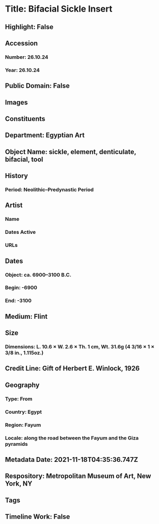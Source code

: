 # Title: Bifacial Sickle Insert
## Highlight: False
## Accession
### Number: 26.10.24
### Year: 26.10.24
## Public Domain: False
## Images
## Constituents
## Department: Egyptian Art
## Object Name: sickle, element, denticulate, bifacial, tool
## History
### Period: Neolithic–Predynastic Period
## Artist
### Name
### Dates Active
### URLs
## Dates
### Object: ca. 6900–3100 B.C.
### Begin: -6900
### End: -3100
## Medium: Flint
## Size
### Dimensions: L. 10.6 × W. 2.6 × Th. 1 cm, Wt. 31.6g (4 3/16 × 1 × 3/8 in., 1.115oz.)
## Credit Line: Gift of Herbert E. Winlock, 1926
## Geography
### Type: From
### Country: Egypt
### Region: Fayum
### Locale: along the road between the Fayum and the Giza pyramids
## Metadata Date: 2021-11-18T04:35:36.747Z
## Respository: Metropolitan Museum of Art, New York, NY
## Tags
## Timeline Work: False